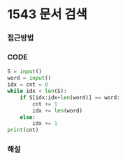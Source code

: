 # 1543 문서 검색



### 접근방법



### CODE

```python
S = input()
word = input()
idx = cnt = 0
while idx < len(S):
    if S[idx:idx+len(word)] == word:
        cnt += 1
        idx += len(word)
    else:
        idx += 1
print(cnt)
```

### 해설


